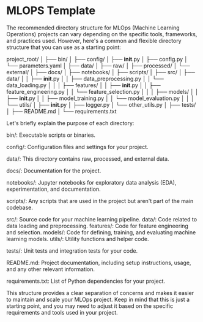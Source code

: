 # MLOPS Template

The recommended directory structure for MLOps (Machine Learning Operations) projects can vary depending on the specific tools, frameworks, and practices used. However, here's a common and flexible directory structure that you can use as a starting point:

project_root/
│
├── bin/
│
├── config/
│   ├── __init__.py
│   ├── config.py
│   └── parameters.yaml
│
├── data/
│   ├── raw/
│   ├── processed/
│   └── external/
│
├── docs/
│
├── notebooks/
│
├── scripts/
│
├── src/
│   ├── data/
│   │   ├── __init__.py
│   │   ├── data_preprocessing.py
│   │   └── data_loading.py
│   │
│   ├── features/
│   │   ├── __init__.py
│   │   ├── feature_engineering.py
│   │   └── feature_selection.py
│   │
│   ├── models/
│   │   ├── __init__.py
│   │   ├── model_training.py
│   │   └── model_evaluation.py
│   │
│   └── utils/
│       ├── __init__.py
│       ├── logger.py
│       └── other_utils.py
│
├── tests/
│
├── README.md
│
└── requirements.txt

Let's briefly explain the purpose of each directory:

bin/: Executable scripts or binaries.

config/: Configuration files and settings for your project.

data/: This directory contains raw, processed, and external data.

docs/: Documentation for the project.

notebooks/: Jupyter notebooks for exploratory data analysis (EDA), experimentation, and documentation.

scripts/: Any scripts that are used in the project but aren't part of the main codebase.

src/: Source code for your machine learning pipeline.
    data/: Code related to data loading and preprocessing.
    features/: Code for feature engineering and selection.
    models/: Code for defining, training, and evaluating machine learning models.
    utils/: Utility functions and helper code.

tests/: Unit tests and integration tests for your code.

README.md: Project documentation, including setup instructions, usage, and any other relevant information.

requirements.txt: List of Python dependencies for your project.

This structure provides a clear separation of concerns and makes it easier to maintain and scale your MLOps project. Keep in mind that this is just a starting point, and you may need to adjust it based on the specific requirements and tools used in your project.
